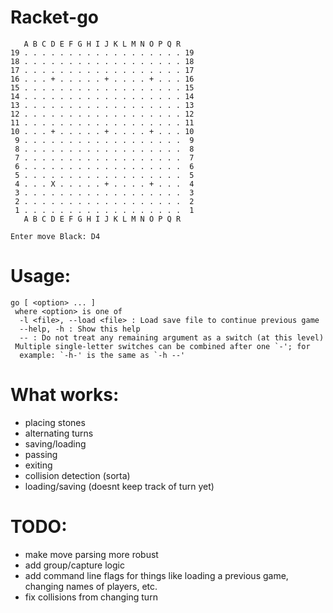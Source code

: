 # Racket-go

```
   A B C D E F G H I J K L M N O P Q R
19 . . . . . . . . . . . . . . . . . . 19
18 . . . . . . . . . . . . . . . . . . 18
17 . . . . . . . . . . . . . . . . . . 17
16 . . . + . . . . . + . . . . + . . . 16
15 . . . . . . . . . . . . . . . . . . 15
14 . . . . . . . . . . . . . . . . . . 14
13 . . . . . . . . . . . . . . . . . . 13
12 . . . . . . . . . . . . . . . . . . 12
11 . . . . . . . . . . . . . . . . . . 11
10 . . . + . . . . . + . . . . + . . . 10
 9 . . . . . . . . . . . . . . . . . .  9
 8 . . . . . . . . . . . . . . . . . .  8
 7 . . . . . . . . . . . . . . . . . .  7
 6 . . . . . . . . . . . . . . . . . .  6
 5 . . . . . . . . . . . . . . . . . .  5
 4 . . . X . . . . . + . . . . + . . .  4
 3 . . . . . . . . . . . . . . . . . .  3
 2 . . . . . . . . . . . . . . . . . .  2
 1 . . . . . . . . . . . . . . . . . .  1
   A B C D E F G H I J K L M N O P Q R

Enter move Black: D4
```

# Usage:

```
go [ <option> ... ]
 where <option> is one of
  -l <file>, --load <file> : Load save file to continue previous game
  --help, -h : Show this help
  -- : Do not treat any remaining argument as a switch (at this level)
 Multiple single-letter switches can be combined after one `-'; for
  example: `-h-' is the same as `-h --'
```

# What works:
  - placing stones
  - alternating turns
  - saving/loading
  - passing
  - exiting
  - collision detection (sorta)
  - loading/saving (doesnt keep track of turn yet)

# TODO:
  - make move parsing more robust
  - add group/capture logic
  - add command line flags for things like loading a previous
    game, changing names of players, etc.
  - fix collisions from changing turn
